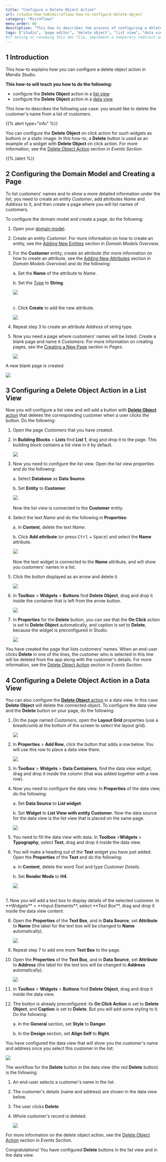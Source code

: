 ```yaml
---
title: "Configure a Delete Object Action"
url: /studio-how-to8/microflows-how-to-configure-delete-object
category: "Microflows"
menu_order: 80
description: "This how to describes the process of configuring a delete object action in a data view and a list view in Mendix Studio."
tags: ["studio", "page editor", "delete object", "list view", "data view", "how to"]
#If moving or renaming this doc file, implement a temporary redirect and let the respective team know they should update the URL in the product. See Mapping to Products for more details.
---
```


## 1 Introduction 

This how-to explains how you can configure a delete object action in Mendix Studio. 

**This how-to will teach you how to do the following:**

* configure the **Delete Object** action in a [list view](/studio8/page-editor-data-view-list-view#list-view-properties)
* configure the **Delete Object** action in a [data view](/studio8/page-editor-data-view-list-view#data-view-properties)

This how-to describes the following use case:  you would like to delete the customer's name from a list of customers. 

{{% alert type="info" %}}

You can configure the **Delete Object** on click action for such widgets as buttons or a static image. In this how-to, a **Delete** button is used as an example of a widget with **Delete Object** on click action. For more information, see the [Delete Object Action](/studio8/page-editor-widgets-events-section#delete-object-action) section in *Events Section*.

{{% /alert %}}

## 2 Configuring the Domain Model and Creating a Page

To list customers' names and to show a more detailed information under the list, you need to create an entity *Customer*, add attributes *Name* and *Address* to it, and then create a page where you will list names of customers. 

To configure the domain model and create a page, do the following:

1. Open your [domain model](/studio8/domain-models).

2. Create an entity *Customer*. For more information on how to create an entity, see the [Adding New Entities](/studio8/domain-models) section in *Domain Models Overview*.

3.  For the **Customer** entity, create an attribute (for more information on how to create an attribute, see the [Adding New Attributes](/studio8/domain-models) section in *Domain Models Overview*) and do the following:<br/>

    a. Set the **Name** of the attribute to *Name*.<br/>
    
    b. Set the [Type](/studio8/domain-models-attributes) to **String**.<br/>

    ![](/attachments/studio-how-to8/microflows/microflows-how-to-configure-delete-object/name-attribute.png)<br/>    
<br/>    c. Click **Create** to add the new attribute.<br/>

    ![](/attachments/studio-how-to8/microflows/microflows-how-to-configure-delete-object/customer-entity.png)

4. Repeat step 3 to create an attribute *Address* of string type.

5.  Now you need a page where customers' names will be listed. Create a blank page and name it *Customers*. For more information on creating pages, see the [Creating a New Page](/studio8/page-editor) section in *Pages*.<br/>

    ![](/attachments/studio-how-to8/microflows/microflows-how-to-configure-delete-object/create-page.png)

A new blank page is created.

![](/attachments/studio-how-to8/microflows/microflows-how-to-configure-delete-object/blank-page-created.png)

## 3 Configuring a Delete Object Action in a List View

Now you will configure a list view and will add a button with [**Delete Object** action](/studio8/page-editor-widgets-events-section#delete-object-action) that deletes the corresponding customer when a user clicks the button. Do the following:

1. Open the page *Customers* that you have created.

2.  In **Building Blocks** > **Lists** find **List 1**, drag and drop it to the page. This building block contains a list view in it by default.

    ![](/attachments/studio-how-to8/microflows/microflows-how-to-configure-delete-object/list-1.png)

3.  Now you need to configure the list view. Open the list view properties and do the following: <br/>

    a.  Select **Database** as **Data Source**.<br/>

    b.  Set **Entity** to **Customer**.<br/>

    ![](/attachments/studio-how-to8/microflows/microflows-how-to-configure-delete-object/list-view-properties.png) <br/>
 <br/>    Now the list view is connected to the **Customer** entity. <br/>

4.  Select the text *Name* and do the following in **Properties**:<br/>

    a. In **Content**, delete the text *Name*.<br/>

    b. Click **Add attribute** (or press <kbd>Ctrl</kbd> + <kbd>Space</kbd>) and select the **Name** attribute. <br/>

    ![](/attachments/studio-how-to8/microflows/microflows-how-to-configure-delete-object/text-content.png)<br/>
<br/>    Now the text widget is connected to the **Name** attribute, and will show you customers' names in a list.<br/>

5.  Click the button displayed as an arrow and delete it.

    ![](/attachments/studio-how-to8/microflows/microflows-how-to-configure-delete-object/arrow-button.png)

6.  In **Toolbox** > **Widgets** > **Buttons** find **Delete Object**, drag and drop it inside the container that is left from the arrow button. 

    ![](/attachments/studio-how-to8/microflows/microflows-how-to-configure-delete-object/container-for-the-delete-button.png)

7.  In **Properties** for the **Delete** button, you can see that the **On Click** action is set to **Delete Object** automatically, and caption is set to **Delete**, because the widget is preconfigured in Studio.

    ![](/attachments/studio-how-to8/microflows/microflows-how-to-configure-delete-object/delete-button-properties.png)

You have created the page that lists customers' names. When an end-user clicks **Delete** in one of the lines, the customer who is selected in this line will be deleted from the app along with the customer's details. For more information, see the [Delete Object Action](/studio8/page-editor-widgets-events-section#delete-object-action) section in *Events Section*.

## 4 Configuring a Delete Object Action in a Data View

You can also configure the [**Delete Object** action](/studio8/page-editor-widgets-events-section#delete-object-action) in a data view. In this case **Delete Object** will delete the connected object. To configure the data view and the **Delete** button on your page, do the following:

1.  On the page named *Customers*, open the **Layout Grid** properties (use a breadcrumb at the bottom of the screen to select the layout grid).

    ![](/attachments/studio-how-to8/microflows/microflows-how-to-configure-delete-object/breadcrumb.png)

2.  In **Properties** > **Add Row**, click the button that adds a row below. You will use this row to place a data view there. 

    ![](/attachments/studio-how-to8/microflows/microflows-how-to-configure-delete-object/add-row.png)

3. In **Toolbox** > **Widgets** > **Data Containers**, find the data view widget, drag and drop it inside the column (that was added together with a new row).

4.  Now you need to configure the data view. In **Properties** of the data view, do the following: <br/>

    a. Set **Data Source** to **List widget**.<br/>

    b. Set **Widget** to **List View with entity Customer**. Now the data source for the data view is the list view that is placed on the same page.<br/>

    ![](/attachments/studio-how-to8/microflows/microflows-how-to-configure-delete-object/data-view-list-widget.png)

5. You need to fill the data view with data. In **Toolbox** >**Widgets** > **Typography**, select **Text**, drag and drop it inside the data view. 

6.  You will make a heading out of the **Text** widget you have just added. Open the **Properties** of the **Text** and do the following:<br/>

    a. In **Content**, delete the word *Text* and type *Customer Details*.<br/>

    b. Set **Render Mode** to **H4**. <br/>

    ![](/attachments/studio-how-to8/microflows/microflows-how-to-configure-delete-object/text-heading4.png)<br/>
<br/>
7. Now you will add a text box to display details of the selected customer. In **Widgets** > **Input Elements**, select **Text Box**, drag and drop it inside the data view content. 

8.  Open the **Properties** of the **Text Box**, and in **Data Source**, set **Attribute** to **Name** (the label for the text box will be changed to **Name** automatically).  

    ![](/attachments/studio-how-to8/microflows/microflows-how-to-configure-delete-object/text-box-name.png)

9. Repeat step 7 to add one more **Text Box** to the page.

10. Open the **Properties** of the **Text Box**, and in **Data Source**, set **Attribute** to **Address** (the label for the text box will be changed to **Address** automatically).

    ![](/attachments/studio-how-to8/microflows/microflows-how-to-configure-delete-object/text-box-address.png)

11. In **Toolbox** > **Widgets** > **Buttons** find **Delete Object**, drag and drop it inside the data view. 

12. The button is already preconfigured: its **On Click Action** is set to **Delete Object**, and **Caption** is set to **Delete**. But you will add some styling to it. Do the following:<br/>

    a. In the **General** section, set **Style** to **Danger**.<br/>

    b. In the **Design** section, set **Align Self** to **Right**.<br/>

You have configured the data view that will show you the customer's name and address once you select this customer in the list:

![](/attachments/studio-how-to8/microflows/microflows-how-to-configure-delete-object/configured-page.png)

The workflow for the **Delete** button in the data view (the red **Delete** button) is the following:

1. An end-user selects a customer's name in the list.

2. The customer's details (name and address) are shown in the data view below. 

3. The user clicks **Delete**.

4. Whole customer's record is deleted.

   ![](/attachments/studio-how-to8/microflows/microflows-how-to-configure-delete-object/published-page-example.png)

For more information on the delete object action, see the [Delete Object Action](/studio8/page-editor-widgets-events-section#delete-object-action) section in *Events Section*.

Congratulations! You have configured **Delete** buttons in the list view and in the data view. 
